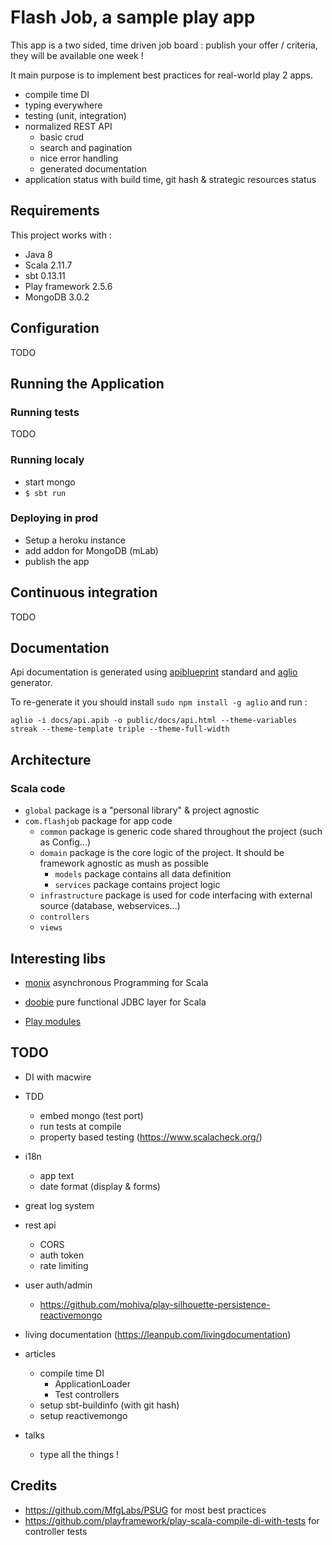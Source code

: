 # Flash Job, a sample play app

This app is a two sided, time driven job board : publish your offer / criteria, they will be available one week !

It main purpose is to implement best practices for real-world play 2 apps.

- compile time DI
- typing everywhere
- testing (unit, integration)
- normalized REST API
    - basic crud
    - search and pagination
    - nice error handling
    - generated documentation
- application status with build time, git hash & strategic resources status

## Requirements

This project works with :

- Java 8
- Scala 2.11.7
- sbt 0.13.11
- Play framework 2.5.6
- MongoDB 3.0.2

## Configuration

TODO

## Running the Application

### Running tests

TODO

### Running localy

- start mongo
- `$ sbt run`

### Deploying in prod

- Setup a heroku instance
- add addon for MongoDB (mLab)
- publish the app

## Continuous integration

TODO

## Documentation

Api documentation is generated using [apiblueprint](https://apiblueprint.org/) standard and [aglio](https://github.com/danielgtaylor/aglio) generator.

To re-generate it you should install `sudo npm install -g aglio` and run :

```
aglio -i docs/api.apib -o public/docs/api.html --theme-variables streak --theme-template triple --theme-full-width
```

## Architecture

### Scala code

- `global` package is a "personal library" & project agnostic
- `com.flashjob` package for app code
    - `common` package is generic code shared throughout the project (such as Config...)
    - `domain` package is the core logic of the project. It should be framework agnostic as mush as possible
        - `models` package contains all data definition
        - `services` package contains project logic
    - `infrastructure` package is used for code interfacing with external source (database, webservices...)
    - `controllers`
    - `views`

## Interesting libs

- [monix](https://monix.io/) asynchronous Programming for Scala
- [doobie](https://github.com/tpolecat/doobie) pure functional JDBC layer for Scala

- [Play modules](https://www.playframework.com/documentation/2.5.x/ModuleDirectory)

## TODO

- DI with macwire
- TDD
    - embed mongo (test port)
    - run tests at compile
    - property based testing (https://www.scalacheck.org/)
- i18n
    - app text
    - date format (display & forms)
- great log system
- rest api
    - CORS
    - auth token
    - rate limiting
- user auth/admin
    - https://github.com/mohiva/play-silhouette-persistence-reactivemongo
- living documentation (https://leanpub.com/livingdocumentation)


- articles
    - compile time DI
        - ApplicationLoader
        - Test controllers
    - setup sbt-buildinfo (with git hash)
    - setup reactivemongo
- talks
    - type all the things !

## Credits

- https://github.com/MfgLabs/PSUG for most best practices
- https://github.com/playframework/play-scala-compile-di-with-tests for controller tests
